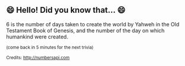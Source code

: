 ## :smile: Hello! Did you know that... :smile:
6 is the number of days taken to create the world by Yahweh in the Old Testament Book of Genesis, and the number of the day on which humankind were created.

<sup>(come back in 5 minutes for the next trivia)</sup>


<sup>Credits: http://numbersapi.com</sup>
